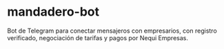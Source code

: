 # mandadero-bot
Bot de Telegram para conectar mensajeros con empresarios, con registro verificado, negociación de tarifas y pagos por Nequi Empresas.
